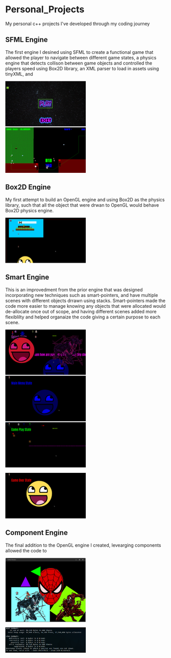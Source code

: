 # Personal_Projects
My personal c++ projects I've developed through my coding journey


<h2>SFML Engine</h2>
The first engine I desined using SFML to create a functional game that allowed the player to navigate between different game states, a physics engine that detects collison between game objects and controlled the players speed using Box2D library, an XML parser to load in assets using tinyXML, and  

<img src="images/Screenshot_2022-11-04_18-59-02.png" width="50%"></img> 
<img src="images/Screenshot_2022-11-04_18-59-38.png" width="50%"></img> 

<h2>Box2D Engine</h2>
 My first attempt to build an OpenGL engine and using Box2D as the physics library, such that all the object that were drwan to OpenGL would behave Box2D physics engine. 
 
 
<img src="images/Screenshot_2022-11-04_19-01-40.png" width="50%"></img> 


<h2>Smart Engine</h2>
This is an improvedment from the prior engine that was designed incorporating new techniques such as smart-pointers, and have multiple scenes with different objects drrawn using stacks. Smart-pointers made the code more easier to manage knowing any objects that were allocated would de-allocate once out of scope, and having different scenes added more flexiblilty and helped organaize the code giving a certain purpose to each scene. 

<img src="images/Screenshot_2022-11-04_19-02-12.png" width="50%"></img> 
<img src="images/Screenshot_2022-11-04_19-02-22.png" width="50%"></img> 
<img src="images/Screenshot_2022-11-04_19-02-30.png" width="50%"></img> 

<img src="images/Screenshot_2022-11-04_19-02-39.png" width="50%"></img>


<h2>Component Engine</h2>
The final addition to the OpenGL engine I created, levearging components allowed the code to 

<img src="images/Screenshot_2022-11-04_19-03-15.png" width="50%"></img>

<img src="images/Screenshot_2022-11-04_19-04-34.png" width="50%"></img>

